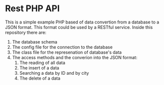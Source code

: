 # Rest PHP API 

This is a simple example PHP based of data convertion from a database to a JSON format. This format could be used by a RESTful service. Inside this repository there are:
1. The database schema
2. The config file for the connection to the database
3. The class file for the represenation of database's data
4. The access methods and the converion into the JSON format:
    1. The reading of all data
    2. The insert of a data
    3. Searching a data by ID and by city
    4. The delete of a data